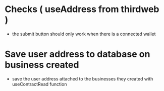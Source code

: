 # Checks ( useAddress from thirdweb )
- the submit button should only work when there is a connected wallet

# Save user address to database on business created
- save the user address attached to the businesses they created with useContractRead function